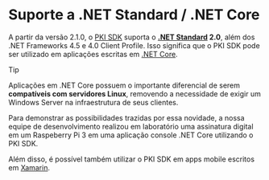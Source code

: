 ﻿# Suporte a .NET Standard / .NET Core

A partir da versão 2.1.0, o [PKI SDK](index.md) suporta o **[.NET Standard](https://docs.microsoft.com/en-us/dotnet/standard/net-standard) 2.0**,
além dos .NET Frameworks 4.5 e 4.0 Client Profile. Isso significa que o PKI SDK pode ser utilizado em aplicações escritas em [.NET Core](https://docs.microsoft.com/en-us/dotnet/core/index).

> [!TIP]
> Aplicações em .NET Core possuem o importante diferencial de serem **compatíveis com servidores Linux**, removendo a necessidade de exigir um Windows Server na infraestrutura de seus clientes.

Para demonstrar as possibilidades trazidas por essa novidade, a nossa equipe de desenvolvimento realizou em laboratório uma assinatura digital em um Raspeberry Pi 3 em uma aplicação console .NET Core utilizando o PKI SDK.

Além disso, é possível também utilizar o PKI SDK em apps mobile escritos em [Xamarin](https://visualstudio.microsoft.com/xamarin/).
